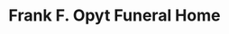 ---
title: "Frank F. Opyt Funeral Home"
url: /chicago/frank-f-opyt-funeral-home/
shop: Bestattungen
---